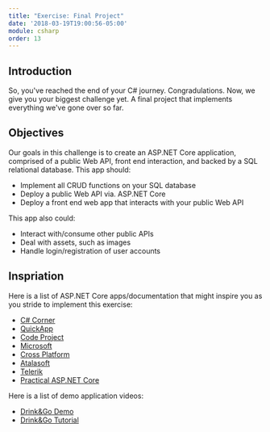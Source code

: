 ```yaml
---
title: "Exercise: Final Project"
date: '2018-03-19T19:00:56-05:00'
module: csharp
order: 13
---
```


## Introduction

So, you've reached the end of your C# journey. Congradulations. Now, we give you your biggest challenge yet. A final project that implements everything we've gone over so far.

## Objectives

Our goals in this challenge is to create an ASP.NET Core application, comprised of a public Web API, front end interaction, and backed by a SQL relational database. This app should:

* Implement all CRUD functions on your SQL database
* Deploy a public Web API via. ASP.NET Core
* Deploy a front end web app that interacts with your public Web API

This app also could:

* Interact with/consume other public APIs
* Deal with assets, such as images
* Handle login/registration of user accounts

## Inspriation

Here is a list of ASP.NET Core apps/documentation that might inspire you as you stride to implement this exercise:

* [C# Corner](http://www.c-sharpcorner.com/article/angular-demo-application-with-asp-net-core-mvc-rent-a-car/)
* [QuickApp](https://github.com/emonney/QuickApp)
* [Code Project](https://www.codeproject.com/Articles/1104729/ASP-NET-Core-Getting-Started-with-ASP-NET-MVC-Core)
* [Microsoft](https://code.msdn.microsoft.com/The-ASPNET-vNext-Real-Time-b1d27fe4)
* [Cross Platform](http://www.cross-platform-blog.com/electron.net/electron.net-musicplayer-app-with-asp.net-core/)
* [Atalasoft](https://atalasoft.github.io/web-document-viewer/tutorial-demo-application-aspnet-core.html)
* [Telerik](https://demos.telerik.com/aspnet-core/)
* [Practical ASP.NET Core](https://github.com/dodyg/practical-aspnetcore)

Here is a list of demo application videos:

* [Drink&Go Demo](https://youtu.be/mxgyZmQ-Krc)
* [Drink&Go Tutorial](https://www.youtube.com/playlist?list=PL2Q8rFbm-4ruplp2SRUTQjZaFfxh-knS0)
